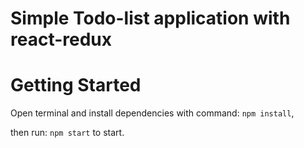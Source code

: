 # Simple Todo-list application with react-redux

# Getting Started

Open terminal and install dependencies with command: `npm install`,

then run: `npm start` to start.
